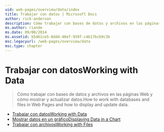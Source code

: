 ```yaml
---
uid: web-pages/overview/data/index
title: Trabajar con datos | Microsoft Docs
author: rick-anderson
description: Cómo trabajar con bases de datos y archivos en las páginas Web y cómo mostrar y actualizar datos.
ms.author: riande
ms.date: 09/08/2014
ms.assetid: b5d61ce5-0dd4-40ef-939f-c4b17bcb9c3b
msc.legacyurl: /web-pages/overview/data
msc.type: chapter
---
```

<a name="working-with-data"></a><span data-ttu-id="5f89e-103">Trabajar con datos</span><span class="sxs-lookup"><span data-stu-id="5f89e-103">Working with Data</span></span>
====================
> <span data-ttu-id="5f89e-104">Cómo trabajar con bases de datos y archivos en las páginas Web y cómo mostrar y actualizar datos.</span><span class="sxs-lookup"><span data-stu-id="5f89e-104">How to work with databases and files in Web Pages and how to display and update data.</span></span>


- [<span data-ttu-id="5f89e-105">Trabajar con datos</span><span class="sxs-lookup"><span data-stu-id="5f89e-105">Working with Data</span></span>](5-working-with-data.md)
- [<span data-ttu-id="5f89e-106">Mostrar datos en un gráfico</span><span class="sxs-lookup"><span data-stu-id="5f89e-106">Displaying Data in a Chart</span></span>](7-displaying-data-in-a-chart.md)
- [<span data-ttu-id="5f89e-107">Trabajar con archivos</span><span class="sxs-lookup"><span data-stu-id="5f89e-107">Working with Files</span></span>](working-with-files.md)
